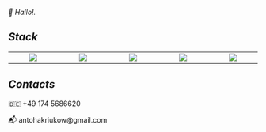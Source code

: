 <p align='left'>
  <i>
    <p>👋 Hallo!.</p>
  </i>
</p>


<h2 align='left'><i>Stack</i></h2>

<table width="100">
  <tr>
    <td align='center' width="190">
      <img src="https://www.vectorlogo.zone/logos/typescriptlang/typescriptlang-icon.svg">
    </td>
    <td align='center' width="190">
      <img src="https://www.vectorlogo.zone/logos/reactjs/reactjs-ar21.svg">
    </td>
    <td align='center' width="190">
      <img src="https://assets.vercel.com/image/upload/q_auto/front/assets/design/nextjs-black-logo.svg">
    </td>
    <td align='center' width="190">
      <img src="https://static-00.iconduck.com/assets.00/redux-icon-512x486-1n8k02rk.png">
    </td>
    <td align='center' width="190">
      <img src="https://www.vectorlogo.zone/logos/nestjs/nestjs-ar21.svg">
    </td>
</table>

<h2><i>Contacts</i></h2>

<p>🇩🇪​​  +49 174 5686620</p>
<p>📬 antohakriukow@gmail.com</p>
